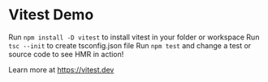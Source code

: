 # Vitest Demo
Run `npm install -D vitest` to install vitest in your folder or workspace
Run `tsc --init` to create tsconfig.json file
Run `npm test` and change a test or source code to see HMR in action!

Learn more at https://vitest.dev
